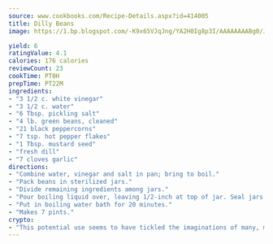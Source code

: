 ```yaml
---
source: www.cookbooks.com/Recipe-Details.aspx?id=414005
title: Dilly Beans
image: https://1.bp.blogspot.com/-K9x65VJqJng/YA2H0Ig8p3I/AAAAAAAABg0/JRKr7ZzesxofwlGw6YudXad_aQn9BD52QCLcBGAsYHQ/s299/2.png

yield: 6
ratingValue: 4.1
calories: 176 calories
reviewCount: 23
cookTime: PT0H
prepTime: PT22M
ingredients:
- "3 1/2 c. white vinegar"
- "3 1/2 c. water"
- "6 Tbsp. pickling salt"
- "4 lb. green beans, cleaned"
- "21 black peppercorns"
- "7 tsp. hot pepper flakes"
- "1 Tbsp. mustard seed"
- "fresh dill"
- "7 cloves garlic"
directions:
- "Combine water, vinegar and salt in pan; bring to boil."
- "Pack beans in sterilized jars."
- "Divide remaining ingredients among jars."
- "Pour boiling liquid over, leaving 1/2-inch at top of jar. Seal jars."
- "Put in boiling water bath for 20 minutes."
- "Makes 7 pints."
crypto:
- "This potential use seems to have tickled the imaginations of many, many bitcoin fanciers."
---
```

